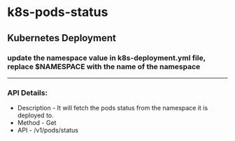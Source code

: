# k8s-pods-status
## Kubernetes Deployment
###  update the namespace value in k8s-deployment.yml file, replace $NAMESPACE with the name of the namespace
---
### API Details:
- Description - It will fetch the pods status from the namespace it is deployed to.
- Method - Get
- API - /v1/pods/status
 
